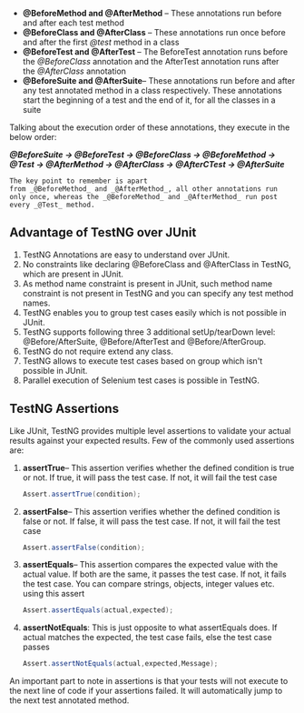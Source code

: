 -   **@BeforeMethod and @AfterMethod** – These annotations run before and after each test method
-   **@BeforeClass and @AfterClass** – These annotations run once before and after the first _@test_ method in a class
-   **@BeforeTest and @AfterTest** – The BeforeTest annotation runs before the _@BeforeClass_ annotation and the AfterTest annotation runs after the _@AfterClass_ annotation
-   **@BeforeSuite and @AfterSuite**– These annotations run before and after any test annotated method in a class respectively. These annotations start the beginning of a test and the end of it, for all the classes in a suite

Talking about the execution order of these annotations, they execute in the below order:

**_@BeforeSuite -> @BeforeTest -> @BeforeClass -> @BeforeMethod -> @Test -> @AfterMethod -> @AfterClass -> @AfterCTest -> @AfterSuite_**

```ad-info
The key point to remember is apart from _@BeforeMethod_ and _@AfterMethod_, all other annotations run only once, whereas the _@BeforeMethod_ and _@AfterMethod_ run post every _@Test_ method.
```


## Advantage of TestNG over JUnit

1.  TestNG Annotations are easy to understand over JUnit.
2.  No constraints like declaring @BeforeClass and @AfterClass in TestNG, which are present in JUnit.
3.  As method name constraint is present in JUnit, such method name constraint is not present in TestNG and you can specify any test method names.
4.  TestNG enables you to group test cases easily which is not possible in JUnit.
5.  TestNG supports following three 3 additional setUp/tearDown level: @Before/AfterSuite, @Before/AfterTest and @Before/AfterGroup.
6.  TestNG do not require extend any class. 
7.  TestNG allows to execute test cases based on group which isn't possible in JUnit.
8.  Parallel execution of Selenium test cases is possible in TestNG.

## **TestNG Assertions**

Like JUnit, TestNG provides multiple level assertions to validate your actual results against your expected results. Few of the commonly used assertions are:

1.  **assertTrue**– This assertion verifies whether the defined condition is true or not. If true, it will pass the test case. If not, it will fail the test case
    
    ```java
    Assert.assertTrue(condition);
    ```
    
2.  **assertFalse**– This assertion verifies whether the defined condition is false or not. If false, it will pass the test case. If not, it will fail the test case
    
    ```java
    Assert.assertFalse(condition);
    ```
    
3.  **assertEquals**– This assertion compares the expected value with the actual value. If both are the same, it passes the test case. If not, it fails the test case. You can compare strings, objects, integer values etc. using this assert
    
    ```java
    Assert.assertEquals(actual,expected);
    ```
    
4.  **assertNotEquals**: This is just opposite to what assertEquals does. If actual matches the expected, the test case fails, else the test case passes
    
    ```java
    Assert.assertNotEquals(actual,expected,Message);
    ```
    

An important part to note in assertions is that your tests will not execute to the next line of code if your assertions failed. It will automatically jump to the next test annotated method.

